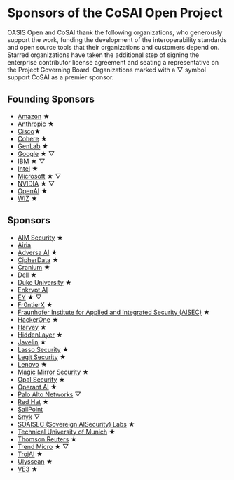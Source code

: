 # Sponsors of the CoSAI Open Project

OASIS Open and CoSAI thank the following organizations, who generously support the work, funding the development of the interoperability standards and open source tools that their organizations and customers depend on.  
Starred organizations have taken the additional step of signing the enterprise contributor license agreement and seating a representative on the Project Governing Board. Organizations marked with a &bigtriangledown; symbol support CoSAI as a premier sponsor.

## Founding Sponsors
* [Amazon](https://www.aboutamazon.com/) &bigstar;
* [Anthropic](https://www.anthropic.com/) &bigstar;
* [Cisco](https://www.cisco.com/)&bigstar;
* [Cohere](https://cohere.com/) &bigstar;
* [GenLab](https://www.genlab.studio/) &bigstar;
* [Google](https://about.google/) &bigstar; &bigtriangledown;
* [IBM](https://www.ibm.com) &bigstar; &bigtriangledown;
* [Intel](https://www.intel.com) &bigstar; 
* [Microsoft](https://www.microsoft.com/) &bigstar; &bigtriangledown;
* [NVIDIA](https://www.nvidia.com/en-us/) &bigstar; &bigtriangledown;
* [OpenAI](https://openai.com/) &bigstar;
* [WIZ](https://www.wiz.io/) &bigstar;

## Sponsors
* [AIM Security](https://www.aim.security/) &bigstar;
* [Airia](https://airia.com/) 
* [Adversa AI](https://adversa.ai/) &bigstar;
* [CipherData](https://www.cipherdata.ai/) &bigstar;
* [Cranium](https://www.cranium.ai/) &bigstar;
* [Dell](https://www.dell.com/) &bigstar;
* [Duke University](https://pratt.duke.edu/) &bigstar; 
* [Enkrypt AI](https://www.enkryptai.com/) 
* [EY](https://www.ey.com/en_us) &bigstar; &bigtriangledown; 
* [Fr0ntierX](https://www.fr0ntierx.com/) &bigstar;
* [Fraunhofer Institute for Applied and Integrated Security (AISEC)](https://www.aisec.fraunhofer.de/) &bigstar;
* [HackerOne](https://www.hackerone.com/) &bigstar;
* [Harvey](https://www.harvey.ai/) &bigstar;
* [HiddenLayer](https://hiddenlayer.com/) &bigstar;
* [Javelin](https://www.getjavelin.com/) &bigstar;
* [Lasso Security](https://www.lasso.security/) &bigstar;
* [Legit Security](https://www.legitsecurity.com/) &bigstar;
* [Lenovo](https://www.lenovo.com/) &bigstar;
* [Magic Mirror Security](https://www.magicmirrorsecurity.com/) &bigstar;
* [Opal Security](https://opal.dev/) &bigstar;
* [Operant AI](https://www.operant.ai/) &bigstar;
* [Palo Alto Networks](https://www.paloaltonetworks.com/) &bigtriangledown;
* [Red Hat](https://www.redhat.com/en) &bigstar;
* [SailPoint](https://www.sailpoint.com/) 
* [Snyk](https://www.snyk.io/) &bigtriangledown;
* [SOAISEC (Sovereign AISecurity) Labs](https://www.sovereignaisecurity.com/) &bigstar;
* [Technical University of Munich](https://www.tum.de/en/) &bigstar;
* [Thomson Reuters](http://thomsonreuters.com/) &bigstar;
* [Trend Micro](https://www.trendmicro.com/) &bigstar; &bigtriangledown;
* [TrojAI](https://www.troj.ai/) &bigstar;
* [Ulyssean](https://ulyssean.com/) &bigstar;
* [VE3](https://www.ve3.global/) &bigstar;
  
  

